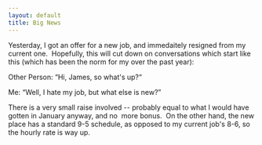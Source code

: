 ```yaml
---
layout: default
title: Big News
---
```

<p>Yesterday, I got an offer for a new job, and immedaitely resigned from my current one.  Hopefully, this will cut down on conversations which start like this (which has been the norm for my over the past year):</p>
<p>Other Person: “Hi, James, so what's up?“</p>
<p>Me: “Well, I hate my job, but what else is new?”</p>
<p>There is a very small raise involved -- probably equal to what I would have gotten in January anyway, and no  more bonus.  On the other hand, the new place has a standard 9-5 schedule, as opposed to my current job's 8-6, so the hourly rate is way up.</p>
<p> </p>